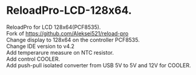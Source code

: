 # ReloadPro-LCD-128x64.<br>
ReloadPro for LCD 128x64(PCF8535).<br>
Fork of https://github.com/Aleksei521/reload-pro<br>
Change display to 128x64 on the controller PCF8535.<br>
Change IDE version to v4.2<br>
Add temperarure measure on NTC resistor.<br>
Add control COOLER.<br>
Add push-pull isolated converter from USB 5V to 5V and 12V for COOLER.<br>
